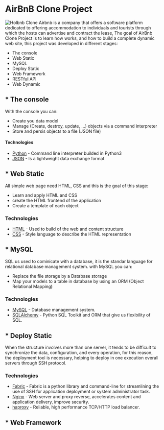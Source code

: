 # AirBnB Clone Project
![Holbnb Clone](https://holbertonintranet.s3.amazonaws.com/uploads/medias/2018/6/65f4a1dd9c51265f49d0.png?X-Amz-Algorithm=AWS4-HMAC-SHA256&X-Amz-Credential=AKIARDDGGGOUWMNL5ANN%2F20200630%2Fus-east-1%2Fs3%2Faws4_request&X-Amz-Date=20200630T215946Z&X-Amz-Expires=86400&X-Amz-SignedHeaders=host&X-Amz-Signature=9477c8c1698140f83e4fd91b4fba42b38e521263aadc41126f8f5b5ee5800e98)
Airbnb is a company that offers a software platform dedicated to offering accommodation to individuals and tourists through which the hosts can advertise and contract the lease, The goal of AirBnb Clone Project is to learn how works, and how to build a complete dynamic web site, this project was developed in different stages:
  - The console
  - Web Static
  - MySQL
  - Deploy Static
  - Web Framework
  - RESTful API
  - Web Dynamic

## * The console
With the console you can:
  - Create you data model
  - Manage (Create, destroy, update, ...) objects via a command interpreter
  - Store and persis objects to a file (JSON file) 

#### Technologies 
* [Python](www.python.org) - Command line interpreter builded in Python3
* [JSON](www.json.org) - Is a lightweight data exchange format

## * Web Static
All simple web page need HTML, CSS and this is the goal of this stage:
 - Learn and apply HTML and CSS
 - create the HTML frontend of the application
 - Create a template of each object

### Technologies
* [HTML](https://developer.mozilla.org/es/docs/Web/HTML) - Used to build of the web and content structure 
* [CSS](https://developer.mozilla.org/es/docs/Web/CSS) - Style language to describe the HTML representation

## * MySQL
SQL us used to cominicate with a database, it is the standar language for relational database management system. with MySQL you can:
 - Replace the file storage by a Database storage
 - Map your models to a table in database by using an ORM (Object Relational Mapping)

### Technologies
* [MySQL](www.mysql.com) - Database management system.
* [SQLAlchemy](www.sqlalchemy.org) - Python SQL Toolkit and ORM that give us flexibility of SQL.

## * Deploy Static
When the structure involves more than one server, it tends to be difficult to synchronize the data, configuration, and every operation, for this reason, the deployment tool is necessary, helping to deploy in one execution overall servers through SSH protocol.

### Technologies
* [Fabric](www.fabfile.org) - Fabric is a python library and command-line for streamlining the use of SSH for application deployment or system administrator task.
* [Nginx](www.nginx.com) - Web server and proxy reverse, accelerates content and application delivery, improve security.
* [haproxy](www.haproxy.org) - Reliable, high performance TCP/HTTP load balancer.

## * Web Framework